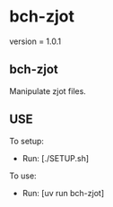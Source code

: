 # bch-zjot

version = 1.0.1

## bch-zjot

Manipulate zjot files.

## USE

To setup:
- Run: [./SETUP.sh]

To use:
- Run: [uv run bch-zjot]
